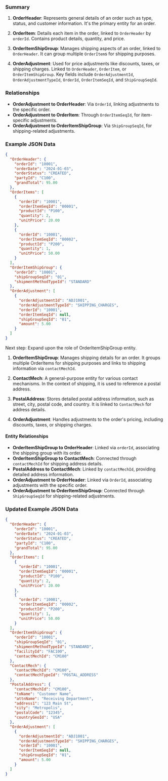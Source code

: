 ### Summary

1. **OrderHeader**: Represents general details of an order such as type, status, and customer information. It's the primary entity for an order.

2. **OrderItem**: Details each item in the order, linked to `OrderHeader` by `orderId`. Contains product details, quantity, and price.

3. **OrderItemShipGroup**: Manages shipping aspects of an order, linked to `OrderHeader`. It can group multiple `OrderItem`s for shipping purposes.

4. **OrderAdjustment**: Used for price adjustments like discounts, taxes, or shipping charges. Linked to `OrderHeader`, `OrderItem`, or `OrderItemShipGroup`. Key fields include `OrderAdjustmentId`, `OrderAdjustmentTypeId`, `OrderId`, `OrderItemSeqId`, and `ShipGroupSeqId`.

### Relationships

- **OrderAdjustment to OrderHeader**: Via `OrderId`, linking adjustments to the specific order.
- **OrderAdjustment to OrderItem**: Through `OrderItemSeqId`, for item-specific adjustments.
- **OrderAdjustment to OrderItemShipGroup**: Via `ShipGroupSeqId`, for shipping-related adjustments.

### Example JSON Data

```json
{
  "OrderHeader": {
    "orderId": "10001",
    "orderDate": "2024-01-03",
    "orderStatus": "CREATED",
    "partyId": "C100",
    "grandTotal": 95.00
  },
  "OrderItems": [
    {
      "orderId": "10001",
      "orderItemSeqId": "00001",
      "productId": "P100",
      "quantity": 2,
      "unitPrice": 20.00
    },
    {
      "orderId": "10001",
      "orderItemSeqId": "00002",
      "productId": "P200",
      "quantity": 1,
      "unitPrice": 50.00
    }
  ],
  "OrderItemShipGroup": {
    "orderId": "10001",
    "shipGroupSeqId": "01",
    "shipmentMethodTypeId": "STANDARD"
  },
  "OrderAdjustment": [
    {
      "orderAdjustmentId": "ADJ1001",
      "orderAdjustmentTypeId": "SHIPPING_CHARGES",
      "orderId": "10001",
      "orderItemSeqId": null,
      "shipGroupSeqId": "01",
      "amount": 5.00
    }
  ]
}

```

Next step: Expand upon the role of OrderItemShipGroup entity.


1. **OrderItemShipGroup**: Manages shipping details for an order. It groups multiple OrderItems for shipping purposes and links to shipping information via `contactMechId`.

2. **ContactMech**: A general-purpose entity for various contact mechanisms. In the context of shipping, it is used to reference a postal address.

3. **PostalAddress**: Stores detailed postal address information, such as street, city, postal code, and country. It is linked to `ContactMech` for address details.

4. **OrderAdjustment**: Handles adjustments to the order's pricing, including discounts, taxes, or shipping charges.

#### Entity Relationships

- **OrderItemShipGroup to OrderHeader**: Linked via `orderId`, associating the shipping group with its order.
- **OrderItemShipGroup to ContactMech**: Connected through `contactMechId` for shipping address details.
- **PostalAddress to ContactMech**: Linked by `contactMechId`, providing detailed address information.
- **OrderAdjustment to OrderHeader**: Linked via `OrderId`, associating adjustments with the specific order.
- **OrderAdjustment to OrderItemShipGroup**: Connected through `ShipGroupSeqId` for shipping-related adjustments.

### Updated Example JSON Data

```json
{
  "OrderHeader": {
    "orderId": "10001",
    "orderDate": "2024-01-03",
    "orderStatus": "CREATED",
    "partyId": "C100",
    "grandTotal": 95.00
  },
  "OrderItems": [
    {
      "orderId": "10001",
      "orderItemSeqId": "00001",
      "productId": "P100",
      "quantity": 2,
      "unitPrice": 20.00
    },
    {
      "orderId": "10001",
      "orderItemSeqId": "00002",
      "productId": "P200",
      "quantity": 1,
      "unitPrice": 50.00
    }
  ],
  "OrderItemShipGroup": {
    "orderId": "10001",
    "shipGroupSeqId": "01",
    "shipmentMethodTypeId": "STANDARD",
    "facilityId": "FAC100",
    "contactMechId": "CM100"
  },
  "ContactMech": {
    "contactMechId": "CM100",
    "contactMechTypeId": "POSTAL_ADDRESS"
  },
  "PostalAddress": {
    "contactMechId": "CM100",
    "toName": "Customer Name",
    "attnName": "Receiving Department",
    "address1": "123 Main St",
    "city": "Metropolis",
    "postalCode": "12345",
    "countryGeoId": "USA"
  },
  "OrderAdjustment": [
    {
      "orderAdjustmentId": "ADJ1001",
      "orderAdjustmentTypeId": "SHIPPING_CHARGES",
      "orderId": "10001",
      "orderItemSeqId": null,
      "shipGroupSeqId": "01",
      "amount": 5.00
    }
  ]
}
```

